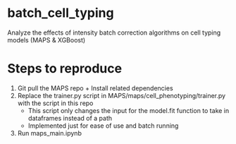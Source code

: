 # batch_cell_typing
Analyze the effects of intensity batch correction algorithms on cell typing models (MAPS &amp; XGBoost)


# Steps to reproduce
1. Git pull the MAPS repo + Install related dependencies
2. Replace the trainer.py script in MAPS/maps/cell_phenotyping/trainer.py with the script in this repo
    - This script only changes the input for the model.fit function to take in dataframes instead of a path
    - Implemented just for ease of use and batch running
3. Run maps_main.ipynb

